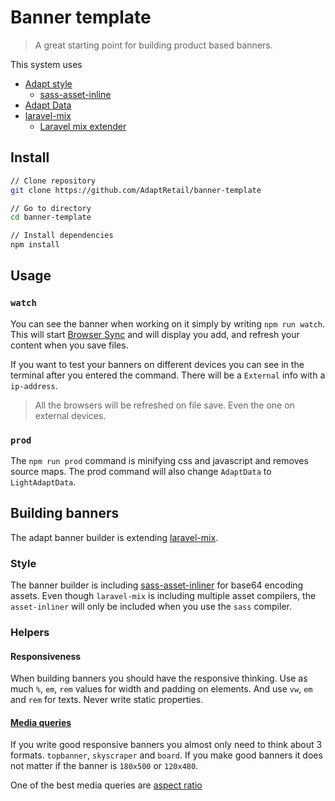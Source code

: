 # Banner template
> A great starting point for building product based banners.


This system uses
- [ Adapt style ](https://github.com/LasseHaslev/adapt-style)
    - [sass-asset-inline](https://github.com/LasseHaslev/sass-asset-inliner)
- [ Adapt Data ](https://github.com/LasseHaslev/adapt-data)
- [laravel-mix](https://github.com/JeffreyWay/laravel-mix)
    - [ Laravel mix extender ](https://github.com/LasseHaslev/adapt-mix-extender)

## Install

```bash
// Clone repository
git clone https://github.com/AdaptRetail/banner-template

// Go to directory
cd banner-template

// Install dependencies
npm install 
```

## Usage

### `watch`
You can see the banner when working on it simply by writing `npm run watch`.
This will start [Browser Sync](https://www.browsersync.io/) and will display you add, and refresh your content when you save files.

If you want to test your banners on different devices you can see in the terminal after you entered the command.
There will be a `External` info with a `ip-address`. 
> All the browsers will be refreshed on file save. Even the one on external devices.

### `prod`
The `npm run prod` command is minifying css and javascript and removes source maps.
The prod command will also change `AdaptData` to `LightAdaptData`.

## Building banners

The adapt banner builder is extending [laravel-mix](https://github.com/JeffreyWay/laravel-mix).

### Style

The banner builder is including [sass-asset-inliner](https://github.com/LasseHaslev/sass-asset-inliner) for base64 encoding assets.
Even though `laravel-mix` is including multiple asset compilers, the `asset-inliner` will only be included when you use the `sass` compiler.

### Helpers

#### Responsiveness
When building banners you should have the responsive thinking.
Use as much `%`, `em`, `rem` values for width and padding on elements.
And use `vw`, `em` and `rem` for texts. Never write static properties.

#### [ Media queries ](https://developer.mozilla.org/en-US/docs/Web/CSS/Media_Queries/Using_media_queries)

If you write good responsive banners you almost only need to think about 3 formats.
`topbanner`, `skyscraper` and `board`.
If you make good banners it does not matter if the banner is `180x500` or `120x480`.

One of the best media queries are [ aspect ratio ](https://developer.mozilla.org/en-US/docs/Web/CSS/Media_Queries/Using_media_queries#aspect-ratio)
